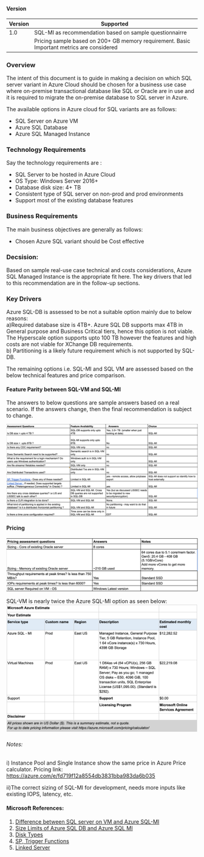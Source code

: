 #### Version



| Version | Supported          |
| ------- | ------------------ |
| 1.0     | SQL-MI as recommendation based on sample questionnairre |
|         | Pricing sample based on 200+ GB memory requirement. Basic Important metrics are considered |


### Overview
 
The intent of this document is to guide in making a decision on which SQL server variant in Azure Cloud should be chosen for a business use case where on-premise transactional database like SQL or Oracle are in use and it is required to migrate the on-premise database to SQL server in Azure.
 
The available options in Azure cloud for SQL variants are as follows:<br />
* SQL Server on Azure VM
* Azure SQL Database 
* Azure SQL Managed Instance
 
### Technology Requirements
 
Say the technology requirements are :<br />
* SQL Server to be hosted in Azure Cloud
* OS Type: Windows Server 2016+
* Database disk size: 4+ TB
* Consistent type of SQL server on non-prod and prod environments
* Support most of the existing database features
 
### Business Requirements 
 
The main business objectives are generally as follows:
* Chosen Azure SQL variant should be Cost effective 
 
### Decsision: 
Based on sample real-use case technical and costs considerations, Azure SQL Managed Instance is the appropriate fit here. The key drivers that led to this 
recommendation are in the follow-up sections. 
 
### Key Drivers
 
Azure SQL-DB is assessed to be not a suitable option mainly due to below reasons:<br />
a)Required database size is 4TB+. Azure SQL DB supports max 4TB in General purpose and Business Critical tiers, hence this option is not viable. 
The Hyperscale option supports upto 100 TB however the features and high costs are not viable for XChange DB requirements. <br />
b) Partitioning is a likely future requirement which is not supported by SQL-DB. <br />
 
The remaining options i.e. SQL-MI and SQL VM are assessed based on the below technical features and price comparison.
 
#### Feature Parity between SQL-VM and SQL-MI
The answers to below questions are sample answers based on a real scenario. If the answers change, then the final recommendation is subject to change.

![\[Diagram for Features Assessment\]](https://github.com/surbhi-nijhara/cloudTumblr/blob/master/azure/diag_source/sql-features-assessment.png?raw=true)
 
#### Pricing

![\[Diagram for Pricing Assessment\]](https://github.com/surbhi-nijhara/cloudTumblr/blob/master/azure/diag_source/sql-pricing-assessment.png?raw=true?raw=true)

SQL-VM is nearly twice the Azure SQL-MI option as seen below:
![\[Diagram for Pricing Assessment\]](https://github.com/surbhi-nijhara/cloudTumblr/blob/master/azure/diag_source/sql-pricing-sample.png?raw=true?raw=true)
 
###### Notes:
i) Instance Pool and Single Instance show the same price in Azure Price calculator.
Pricing link: https://azure.com/e/fd719f12a8554db3831bba983da6b035
 
ii)The correct sizing of SQL-MI for development, needs more inputs like existing IOPS, latency, etc. 

#### Microsoft References:
1. [Difference between SQL server on VM and Azure SQL-MI](https://docs.microsoft.com/en-us/azure/azure-sql/managed-instance/transact-sql-tsql-differences-sql-server)
2. [Size Limits of Azure SQL DB and Azure SQL MI](https://docs.microsoft.com/en-us/azure/azure-sql/database/service-tiers-vcore?tabs=azure-portal)
3. [Disk Types](https://docs.microsoft.com/en-us/azure/virtual-machines/windows/disks-types)
4. [SP, Trigger Functions](https://docs.microsoft.com/en-us/azure/azure-sql/managed-instance/transact-sql-tsql-differences-sql-server#stored-procedures-functions-and-triggers) 
5. [Linked Server](https://docs.microsoft.com/en-us/azure/azure-sql/managed-instance/transact-sql-tsql-differences-sql-server#linked-servers)
